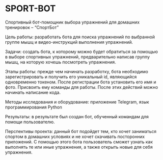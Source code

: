 # SPORT-BOT
Спортивный бот-помощник выбора упражнений для домашних тренировок – “СпортБот”

Цель работы: разработать бота для поиска упражнений по выбранной группе мышц и видео-инструкций выполнения упражнений.

Задачи: создать бота, к которому можно будет обратиться за помощью в выборе спортивных упражнений, предварительно написав группу мышц, на которую хочешь посмотреть упражнения.

Этапы работы: прежде чем начинать разработку, бота необходимо зарегистрировать и получить его уникальный id, являющийся одновременно токеном. После регистрации бота установить его имя и фото. Присвоить ему команды для работы. После этих действий можно начинать написание кода.

Методы исследования и оборудование: приложение Telegram, язык программирования Python 

Результаты: в результате был создан бот, обученный командам для помощи пользователю.

Перспективы проекта: данный бот подойдет тем, кто хочет заниматься спортом в домашних условиях и не хочет скачивать посторонних приложений. С помощью этого бота пользователь сможет узнать как выполнять те или иные упражнения, а также открыть новые для себя упражнения.
